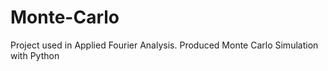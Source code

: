 # Monte-Carlo
Project used in Applied Fourier Analysis. Produced Monte Carlo Simulation with Python
